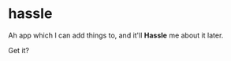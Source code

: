 hassle
======

Ah app which I can add things to, and it'll 
__Hassle__ me about it later.


Get it? 
